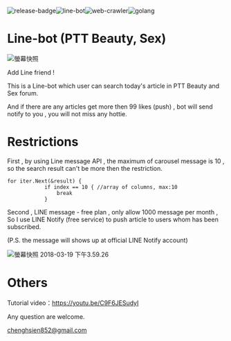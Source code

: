 ![release-badge](https://img.shields.io/badge/Release-Ver2.0.0-blue.svg)![line-bot](https://img.shields.io/badge/WebCrawler-orange.svg)![web-crawler](https://img.shields.io/badge/Golang-green.svg)![golang](https://img.shields.io/badge/Bot-Line-brown.svg)

# Line-bot (PTT Beauty, Sex)

![螢幕快照](https://i.imgur.com/r4XiMa0.png)

Add Line friend !

This is a Line-bot which user can search today's article in PTT Beauty and Sex forum. 

And if there are any articles get more then 99 likes (push) , bot will send notify to you , you will not miss any hottie.



# Restrictions

First , by using Line message API , the maximum of carousel message is 10 , so the search result can't be more then the restriction.

```
for iter.Next(&result) {
			if index == 10 { //array of columns, max:10
				break
			}
```



Second , LINE message - free plan , only allow 1000 message per month , So I use LINE Notify (free service) to push article to users whom has been subscribed. 

(P.S. the message will shows up at official LINE Notify account)

![螢幕快照 2018-03-19 下午3.59.26](https://i.imgur.com/l3Cdj6B.png)

# Others

Tutorial video：https://youtu.be/C9F6JESudyI

Any question are welcome.

chenghsien852@gmail.com